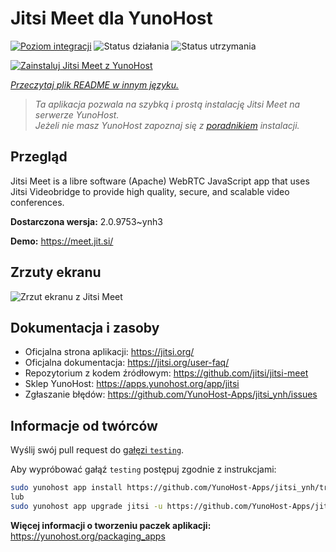 <!--
To README zostało automatycznie wygenerowane przez <https://github.com/YunoHost/apps/tree/master/tools/readme_generator>
Nie powinno być ono edytowane ręcznie.
-->

# Jitsi Meet dla YunoHost

[![Poziom integracji](https://apps.yunohost.org/badge/integration/jitsi)](https://ci-apps.yunohost.org/ci/apps/jitsi/)
![Status działania](https://apps.yunohost.org/badge/state/jitsi)
![Status utrzymania](https://apps.yunohost.org/badge/maintained/jitsi)

[![Zainstaluj Jitsi Meet z YunoHost](https://install-app.yunohost.org/install-with-yunohost.svg)](https://install-app.yunohost.org/?app=jitsi)

*[Przeczytaj plik README w innym języku.](./ALL_README.md)*

> *Ta aplikacja pozwala na szybką i prostą instalację Jitsi Meet na serwerze YunoHost.*  
> *Jeżeli nie masz YunoHost zapoznaj się z [poradnikiem](https://yunohost.org/install) instalacji.*

## Przegląd

Jitsi Meet is a libre software (Apache) WebRTC JavaScript app that uses Jitsi Videobridge to provide high quality, secure, and scalable video conferences.


**Dostarczona wersja:** 2.0.9753~ynh3

**Demo:** <https://meet.jit.si/>

## Zrzuty ekranu

![Zrzut ekranu z Jitsi Meet](./doc/screenshots/screenshot.png)

## Dokumentacja i zasoby

- Oficjalna strona aplikacji: <https://jitsi.org/>
- Oficjalna dokumentacja: <https://jitsi.org/user-faq/>
- Repozytorium z kodem źródłowym: <https://github.com/jitsi/jitsi-meet>
- Sklep YunoHost: <https://apps.yunohost.org/app/jitsi>
- Zgłaszanie błędów: <https://github.com/YunoHost-Apps/jitsi_ynh/issues>

## Informacje od twórców

Wyślij swój pull request do [gałęzi `testing`](https://github.com/YunoHost-Apps/jitsi_ynh/tree/testing).

Aby wypróbować gałąź `testing` postępuj zgodnie z instrukcjami:

```bash
sudo yunohost app install https://github.com/YunoHost-Apps/jitsi_ynh/tree/testing --debug
lub
sudo yunohost app upgrade jitsi -u https://github.com/YunoHost-Apps/jitsi_ynh/tree/testing --debug
```

**Więcej informacji o tworzeniu paczek aplikacji:** <https://yunohost.org/packaging_apps>

